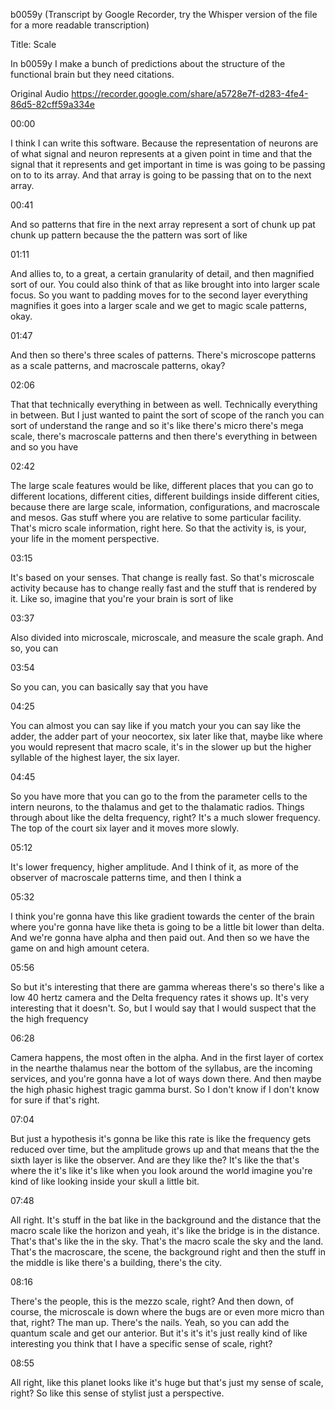 b0059y (Transcript by Google Recorder, try the Whisper version of the file for a more readable transcription)

Title: Scale

In b0059y I make a bunch of predictions about the structure of the functional brain but they need citations.

Original Audio https://recorder.google.com/share/a5728e7f-d283-4fe4-86d5-82cff59a334e

00:00

I think I can write this software. Because the representation of neurons are of what signal and neuron represents at a given point in time and that the signal that it represents and get important in time is was going to be passing on to to its array. And that array is going to be passing that on to the next array.

00:41

And so patterns that fire in the next array represent a sort of chunk up pat chunk up pattern because the the pattern was sort of like

01:11

And allies to, to a great, a certain granularity of detail, and then magnified sort of our. You could also think of that as like brought into into larger scale focus. So you want to padding moves for to the second layer everything magnifies it goes into a larger scale and we get to magic scale patterns, okay.

01:47

And then so there's three scales of patterns. There's microscope patterns as a scale patterns, and macroscale patterns, okay?

02:06

That that technically everything in between as well. Technically everything in between. But I just wanted to paint the sort of scope of the ranch you can sort of understand the range and so it's like there's micro there's mega scale, there's macroscale patterns and then there's everything in between and so you have

02:42

The large scale features would be like, different places that you can go to different locations, different cities, different buildings inside different cities, because there are large scale, information, configurations, and macroscale and mesos. Gas stuff where you are relative to some particular facility. That's micro scale information, right here. So that the activity is, is your, your life in the moment perspective.

03:15

It's based on your senses. That change is really fast. So that's microscale activity because has to change really fast and the stuff that is rendered by it. Like so, imagine that you're your brain is sort of like

03:37

Also divided into microscale, microscale, and measure the scale graph. And so, you can

03:54

So you can, you can basically say that you have

04:25

You can almost you can say like if you match your you can say like the adder, the adder part of your neocortex, six later like that, maybe like where you would represent that macro scale, it's in the slower up but the higher syllable of the highest layer, the six layer.

04:45

So you have more that you can go to the from the parameter cells to the intern neurons, to the thalamus and get to the thalamatic radios. Things through about like the delta frequency, right? It's a much slower frequency. The top of the court six layer and it moves more slowly.

05:12

It's lower frequency, higher amplitude. And I think of it, as more of the observer of macroscale patterns time, and then I think a

05:32

I think you're gonna have this like gradient towards the center of the brain where you're gonna have like theta is going to be a little bit lower than delta. And we're gonna have alpha and then paid out. And then so we have the game on and high amount cetera.

05:56

So but it's interesting that there are gamma whereas there's so there's like a low 40 hertz camera and the Delta frequency rates it shows up. It's very interesting that it doesn't. So, but I would say that I would suspect that the the high frequency

06:28

Camera happens, the most often in the alpha. And in the first layer of cortex in the nearthe thalamus near the bottom of the syllabus, are the incoming services, and you're gonna have a lot of ways down there. And then maybe the high phasic highest tragic gamma burst. So I don't know if I don't know for sure if that's right.

07:04

But just a hypothesis it's gonna be like this rate is like the frequency gets reduced over time, but the amplitude grows up and that means that the the sixth layer is like the observer. And are they like the? It's like the that's where the it's like it's like when you look around the world imagine you're kind of like looking inside your skull a little bit.

07:48

All right. It's stuff in the bat like in the background and the distance that the macro scale like the horizon and yeah, it's like the bridge is in the distance. That's that's like the in the sky. That's the macro scale the sky and the land. That's the macroscare, the scene, the background right and then the stuff in the middle is like there's a building, there's the city.

08:16

There's the people, this is the mezzo scale, right? And then down, of course, the microscale is down where the bugs are or even more micro than that, right? The man up. There's the nails. Yeah, so you can add the quantum scale and get our anterior. But it's it's it's just really kind of like interesting you think that I have a specific sense of scale, right?

08:55

All right, like this planet looks like it's huge but that's just my sense of scale, right? So like this sense of stylist just a perspective.